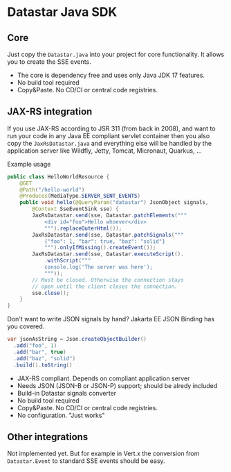 # Datastar Java SDK

## Core

Just copy the `Datastar.java` into your project for core functionality. It allows you to create the SSE events.

* The core is dependency free and uses only Java JDK 17 features.
* No build tool required
* Copy&Paste. No CD/CI or central code registries.

## JAX-RS integration

If you use JAX-RS according to JSR 311 (from back in 2008), and want to run your code in any Java EE compliant servlet container then you also copy the `JaxRsDatastar.java` and everything else will be handled by the application server like Wildfly, Jetty, Tomcat, Micronaut, Quarkus, ...

Example usage
```java
public class HelloWorldResource {
    @GET
    @Path("/hello-world")
    @Produces(MediaType.SERVER_SENT_EVENTS)
    public void hello(@QueryParam("datastar") JsonObject signals,
        @Context SseEventSink sse) {
        JaxRsDatastar.send(sse, Datastar.patchElements("""
            <div id="foo">Hello whoever</div>
            """).replaceOuterHtml());
        JaxRsDatastar.send(sse, Datastar.patchSignals("""
            {"foo": 1, "bar": true, "baz": "solid"}
            """).onlyIfMissing().createEvent());
        JaxRsDatastar.send(sse, Datastar.executeScript().
            .withScript("""
            console.log('The server was here');
            """));
        // Must be closed. Otherwise the connection stays
        // open until the client closes the connection.
        sse.close(); 
    }
}
```

Don't want to write JSON signals by hand? Jakarta EE JSON Binding has you covered.
```java
var jsonAsString = Json.createObjectBuilder()
  .add("foo", 1)
  .add("bar", true)
  .add("baz", "solid")
  .build().toString()
```

* JAX-RS compliant. Depends on compliant application server
* Needs JSON (JSON-B or JSON-P) support; should be alredy included
* Build-in Datastar signals converter
* No build tool required
* Copy&Paste. No CD/CI or central code registries.
* No configuration. "Just works"

## Other integrations

Not implemented yet. But for example in Vert.x the conversion from `Datastar.Event` to standard SSE events should be easy.